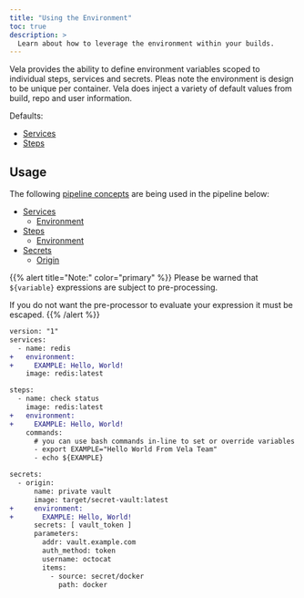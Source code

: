 ```yaml
---
title: "Using the Environment"
toc: true
description: >
  Learn about how to leverage the environment within your builds.
---
```


Vela provides the ability to define environment variables scoped to individual steps, services and secrets. Pleas note the environment is design to be unique per container. Vela does inject a variety of default values from build, repo and user information.

Defaults:

* [Services](https://go-vela.github.io/docs/concepts/pipeline/services/environment/#defaults)
* [Steps](https://go-vela.github.io/docs/concepts/pipeline/steps/environment/#defaults)

## Usage

The following [pipeline concepts](/docs/concepts/pipeline) are being used in the pipeline below:

* [Services](/docs/concepts/pipeline/services/)
  * [Environment](/docs/concepts/pipeline/steps/environment/)
* [Steps](/docs/concepts/pipeline/steps/)
  * [Environment](/docs/concepts/pipeline/steps/environment/)
* [Secrets](/docs/concepts/pipeline/secrets/)
  * [Origin](/docs/concepts/pipeline/secrets/origin/)

{{% alert title="Note:" color="primary" %}}
Please be warned that `${variable}` expressions are subject to pre-processing.

If you do not want the pre-processor to evaluate your expression it must be escaped.
{{% /alert %}}

```diff
version: "1"
services:
  - name: redis
+   environment:
+     EXAMPLE: Hello, World!
    image: redis:latest

steps:
  - name: check status
    image: redis:latest
+   environment:
+     EXAMPLE: Hello, World!
    commands:
      # you can use bash commands in-line to set or override variables
      - export EXAMPLE="Hello World From Vela Team"
      - echo ${EXAMPLE}

secrets:
  - origin:
      name: private vault
      image: target/secret-vault:latest
+     environment:
+       EXAMPLE: Hello, World!
      secrets: [ vault_token ]
      parameters:
        addr: vault.example.com
        auth_method: token
        username: octocat
        items:
          - source: secret/docker
            path: docker
```

